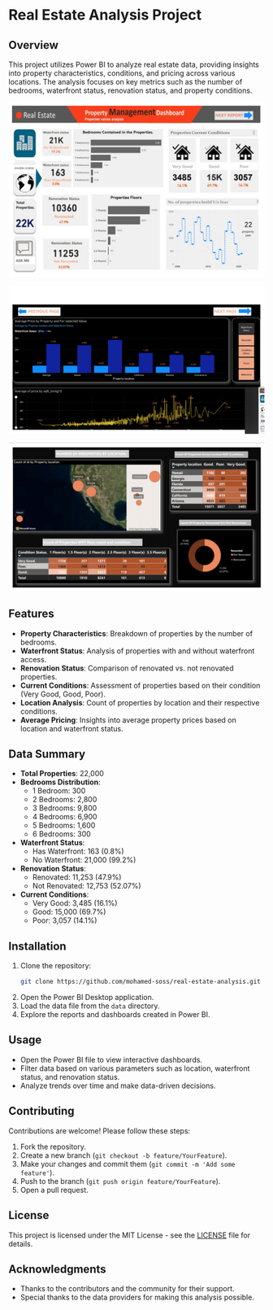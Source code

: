 # Real Estate Analysis Project

## Overview
This project utilizes Power BI to analyze real estate data, providing insights into property characteristics, conditions, and pricing across various locations. The analysis focuses on key metrics such as the number of bedrooms, waterfront status, renovation status, and property conditions.

![Dashboard1](1.png)

![Dashboard2](2.png)

![Dashboard3](3.png)

## Features
- **Property Characteristics**: Breakdown of properties by the number of bedrooms.
- **Waterfront Status**: Analysis of properties with and without waterfront access.
- **Renovation Status**: Comparison of renovated vs. not renovated properties.
- **Current Conditions**: Assessment of properties based on their condition (Very Good, Good, Poor).
- **Location Analysis**: Count of properties by location and their respective conditions.
- **Average Pricing**: Insights into average property prices based on location and waterfront status.

## Data Summary
- **Total Properties**: 22,000
- **Bedrooms Distribution**:
  - 1 Bedroom: 300
  - 2 Bedrooms: 2,800
  - 3 Bedrooms: 9,800
  - 4 Bedrooms: 6,900
  - 5 Bedrooms: 1,600
  - 6 Bedrooms: 300
- **Waterfront Status**:
  - Has Waterfront: 163 (0.8%)
  - No Waterfront: 21,000 (99.2%)
- **Renovation Status**:
  - Renovated: 11,253 (47.9%)
  - Not Renovated: 12,753 (52.07%)
- **Current Conditions**:
  - Very Good: 3,485 (16.1%)
  - Good: 15,000 (69.7%)
  - Poor: 3,057 (14.1%)

## Installation
1. Clone the repository:
   ```bash
   git clone https://github.com/mohamed-soss/real-estate-analysis.git
   ```
2. Open the Power BI Desktop application.
3. Load the data file from the `data` directory.
4. Explore the reports and dashboards created in Power BI.

## Usage
- Open the Power BI file to view interactive dashboards.
- Filter data based on various parameters such as location, waterfront status, and renovation status.
- Analyze trends over time and make data-driven decisions.

## Contributing
Contributions are welcome! Please follow these steps:
1. Fork the repository.
2. Create a new branch (`git checkout -b feature/YourFeature`).
3. Make your changes and commit them (`git commit -m 'Add some feature'`).
4. Push to the branch (`git push origin feature/YourFeature`).
5. Open a pull request.

## License
This project is licensed under the MIT License - see the [LICENSE](LICENSE) file for details.

## Acknowledgments
- Thanks to the contributors and the community for their support.
- Special thanks to the data providers for making this analysis possible.
